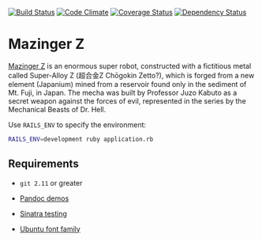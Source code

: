 [![Build Status](https://travis-ci.org/dsaenztagarro/githubbot.svg?branch=master)](https://travis-ci.org/dsaenztagarro/githubbot)
[![Code Climate](https://codeclimate.com/github/dsaenztagarro/githubbot/badges/gpa.svg)](https://codeclimate.com/github/dsaenztagarro/githubbot)
[![Coverage Status](https://coveralls.io/repos/github/dsaenztagarro/githubbot/badge.svg?branch=master)](https://coveralls.io/github/dsaenztagarro/githubbot?branch=master)
[![Dependency Status](https://gemnasium.com/badges/github.com/dsaenztagarro/githubbot.svg)](https://gemnasium.com/github.com/dsaenztagarro/githubbot)

# Mazinger Z

[Mazinger Z](https://en.wikipedia.org/wiki/Mazinger_Z) is an enormous super robot, constructed with a fictitious metal called Super-Alloy Z (超合金Z Chōgokin Zetto?), which is forged from a new element (Japanium) mined from a reservoir found only in the sediment of Mt. Fuji, in Japan. The mecha was built by Professor Juzo Kabuto as a secret weapon against the forces of evil, represented in the series by the Mechanical Beasts of Dr. Hell.

Use `RAILS_ENV` to specify the environment:

```bash
RAILS_ENV=development ruby application.rb
```

## Requirements

- `git 2.11` or greater

- [Pandoc demos](http://pandoc.org/demos.html)
- [Sinatra testing](http://www.sinatrarb.com/testing.html)
- [Ubuntu font family](http://font.ubuntu.com)

